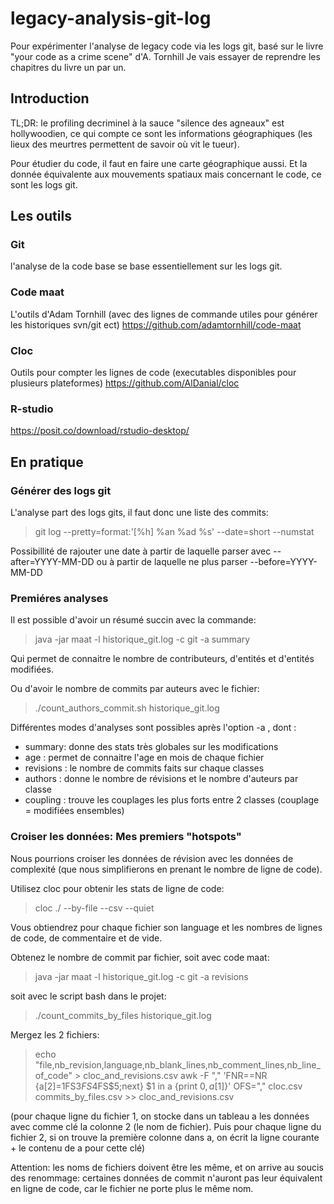 # legacy-analysis-git-log
Pour expérimenter l'analyse de legacy code via les logs git, basé sur le livre "your code as a crime scene" d'A. Tornhill
Je vais essayer de reprendre les chapitres du livre un par un.

## Introduction
TL;DR: 
le profiling decriminel à la sauce "silence des agneaux" est hollywoodien, ce qui compte ce sont les informations géographiques (les lieux des meurtres permettent de savoir où vit le tueur).

Pour étudier du code, il faut en faire une carte géographique aussi. Et la donnée équivalente aux mouvements spatiaux mais concernant le code, ce sont les logs git.


## Les outils

### Git
l'analyse de la code base se base essentiellement sur les logs git.

### Code maat
L'outils d'Adam Tornhill (avec des lignes de commande utiles pour générer les historiques svn/git ect)
https://github.com/adamtornhill/code-maat

### Cloc
Outils pour compter les lignes de code (executables disponibles pour plusieurs plateformes)
https://github.com/AlDanial/cloc

### R-studio
https://posit.co/download/rstudio-desktop/

## En pratique

### Générer des logs git

L'analyse part des logs gits, il faut donc une liste des commits:
> git log --pretty=format:'[%h] %an %ad %s' --date=short --numstat

Possibillité de rajouter une date à partir de laquelle parser avec --after=YYYY-MM-DD ou à partir de laquelle ne plus parser --before=YYYY-MM-DD

### Premiéres analyses

Il est possible d'avoir un résumé succin avec la commande:
> java -jar maat -l historique_git.log -c git -a summary

Qui permet de connaitre le nombre de contributeurs, d'entités et d'entités modifiées.

Ou d'avoir le nombre de commits par auteurs avec le fichier:
> ./count_authors_commit.sh historique_git.log


Différentes modes d'analyses sont possibles après l'option -a , dont :
- summary: donne des stats très globales sur les modifications
- age : permet de connaitre l'age en mois de chaque fichier
- revisions : le nombre de commits faits sur chaque classes 
- authors : donne le nombre de révisions et le nombre d'auteurs par classe
- coupling : trouve les couplages les plus forts entre 2 classes (couplage = modifiées ensembles)

### Croiser les données: Mes premiers "hotspots"

Nous pourrions croiser les données de révision avec les données de complexité (que nous simplifierons en prenant le nombre de ligne de code).

Utilisez cloc pour obtenir les stats de ligne de code:
> cloc ./ --by-file --csv --quiet

Vous obtiendrez pour chaque fichier son language et les nombres de lignes de code, de commentaire et de vide.

Obtenez le nombre de commit par fichier, soit avec code maat:
> java -jar maat -l historique_git.log -c git -a revisions

soit avec le script bash dans le projet:
> ./count_commits_by_files historique_git.log

Mergez les 2 fichiers:
> echo "file,nb_revision,language,nb_blank_lines,nb_comment_lines,nb_line_of_code" > cloc_and_revisions.csv
> awk -F "," 'FNR==NR {a[$2]=$1FS$3FS$4FS$5;next} $1 in a {print $0,a[$1]}' OFS="," cloc.csv commits_by_files.csv >> cloc_and_revisions.csv

(pour chaque ligne du fichier 1, on stocke dans un tableau a les données avec comme clé la colonne 2 (le nom de fichier). Puis pour chaque ligne du fichier 2, si on trouve la première colonne dans a, on écrit la ligne courante + le contenu de a pour cette clé)


Attention: 
les noms de fichiers doivent être les même, et on arrive au soucis des renommage: certaines données de commit n'auront pas leur équivalent en ligne de code, car le fichier ne porte plus le même nom.



